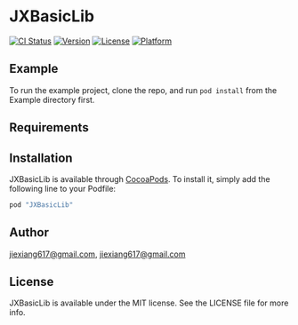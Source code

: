 # JXBasicLib

[![CI Status](http://img.shields.io/travis/jiexiang617@gmail.com/JXBasicLib.svg?style=flat)](https://travis-ci.org/jiexiang617@gmail.com/JXBasicLib)
[![Version](https://img.shields.io/cocoapods/v/JXBasicLib.svg?style=flat)](http://cocoapods.org/pods/JXBasicLib)
[![License](https://img.shields.io/cocoapods/l/JXBasicLib.svg?style=flat)](http://cocoapods.org/pods/JXBasicLib)
[![Platform](https://img.shields.io/cocoapods/p/JXBasicLib.svg?style=flat)](http://cocoapods.org/pods/JXBasicLib)

## Example

To run the example project, clone the repo, and run `pod install` from the Example directory first.

## Requirements

## Installation

JXBasicLib is available through [CocoaPods](http://cocoapods.org). To install
it, simply add the following line to your Podfile:

```ruby
pod "JXBasicLib"
```

## Author

jiexiang617@gmail.com, jiexiang617@gmail.com

## License

JXBasicLib is available under the MIT license. See the LICENSE file for more info.
